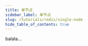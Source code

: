 ```yaml
---
title: 单节点 
sidebar_label: 单节点
slug: /tutorials/redis/single-node
hide_table_of_contents: true
---
```

balala...